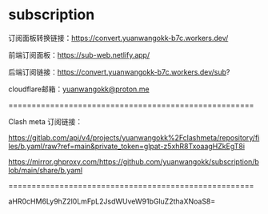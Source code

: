 # subscription

订阅面板转换链接：https://convert.yuanwangokk-b7c.workers.dev/

前端订阅面板：https://sub-web.netlify.app/

后端订阅链接：https://convert.yuanwangokk-b7c.workers.dev/sub?

cloudflare邮箱：yuanwangokk@proton.me

=====================================================
                                                                                    
Clash meta 订阅链接：

https://gitlab.com/api/v4/projects/yuanwangokk%2Fclashmeta/repository/files/b.yaml/raw?ref=main&private_token=glpat-z5xhR8TxoaagHZkEgT8i

https://mirror.ghproxy.com/https://github.com/yuanwangokk/subscription/blob/main/share/b.yaml


=====================================================

aHR0cHM6Ly9hZ2l0LmFpL2JsdWUveW91bGluZ2thaXNoaS8=
